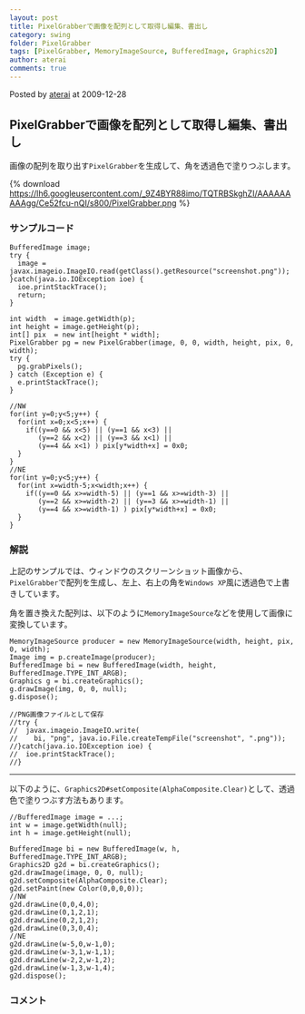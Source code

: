 ```yaml
---
layout: post
title: PixelGrabberで画像を配列として取得し編集、書出し
category: swing
folder: PixelGrabber
tags: [PixelGrabber, MemoryImageSource, BufferedImage, Graphics2D]
author: aterai
comments: true
---
```


Posted by [aterai](http://terai.xrea.jp/aterai.html) at 2009-12-28

## PixelGrabberで画像を配列として取得し編集、書出し
画像の配列を取り出す`PixelGrabber`を生成して、角を透過色で塗りつぶします。


{% download https://lh6.googleusercontent.com/_9Z4BYR88imo/TQTRBSkghZI/AAAAAAAAAgg/Ce52fcu-nQI/s800/PixelGrabber.png %}

### サンプルコード
<pre class="prettyprint"><code>BufferedImage image;
try {
  image = javax.imageio.ImageIO.read(getClass().getResource("screenshot.png"));
}catch(java.io.IOException ioe) {
  ioe.printStackTrace();
  return;
}

int width  = image.getWidth(p);
int height = image.getHeight(p);
int[] pix  = new int[height * width];
PixelGrabber pg = new PixelGrabber(image, 0, 0, width, height, pix, 0, width);
try {
  pg.grabPixels();
} catch (Exception e) {
  e.printStackTrace();
}

//NW
for(int y=0;y&lt;5;y++) {
  for(int x=0;x&lt;5;x++) {
    if((y==0 &amp;&amp; x&lt;5) || (y==1 &amp;&amp; x&lt;3) ||
       (y==2 &amp;&amp; x&lt;2) || (y==3 &amp;&amp; x&lt;1) ||
       (y==4 &amp;&amp; x&lt;1) ) pix[y*width+x] = 0x0;
  }
}
//NE
for(int y=0;y&lt;5;y++) {
  for(int x=width-5;x&lt;width;x++) {
    if((y==0 &amp;&amp; x&gt;=width-5) || (y==1 &amp;&amp; x&gt;=width-3) ||
       (y==2 &amp;&amp; x&gt;=width-2) || (y==3 &amp;&amp; x&gt;=width-1) ||
       (y==4 &amp;&amp; x&gt;=width-1) ) pix[y*width+x] = 0x0;
  }
}
</code></pre>

### 解説
上記のサンプルでは、ウィンドウのスクリーンショット画像から、`PixelGrabber`で配列を生成し、左上、右上の角を`Windows XP`風に透過色で上書きしています。

角を置き換えた配列は、以下のように`MemoryImageSource`などを使用して画像に変換しています。

<pre class="prettyprint"><code>MemoryImageSource producer = new MemoryImageSource(width, height, pix, 0, width);
Image img = p.createImage(producer);
BufferedImage bi = new BufferedImage(width, height, BufferedImage.TYPE_INT_ARGB);
Graphics g = bi.createGraphics();
g.drawImage(img, 0, 0, null);
g.dispose();

//PNG画像ファイルとして保存
//try {
//  javax.imageio.ImageIO.write(
//    bi, "png", java.io.File.createTempFile("screenshot", ".png"));
//}catch(java.io.IOException ioe) {
//  ioe.printStackTrace();
//}
</code></pre>

- - - -
以下のように、`Graphics2D#setComposite(AlphaComposite.Clear)`として、透過色で塗りつぶす方法もあります。

<pre class="prettyprint"><code>//BufferedImage image = ...;
int w = image.getWidth(null);
int h = image.getHeight(null);

BufferedImage bi = new BufferedImage(w, h, BufferedImage.TYPE_INT_ARGB);
Graphics2D g2d = bi.createGraphics();
g2d.drawImage(image, 0, 0, null);
g2d.setComposite(AlphaComposite.Clear);
g2d.setPaint(new Color(0,0,0,0));
//NW
g2d.drawLine(0,0,4,0);
g2d.drawLine(0,1,2,1);
g2d.drawLine(0,2,1,2);
g2d.drawLine(0,3,0,4);
//NE
g2d.drawLine(w-5,0,w-1,0);
g2d.drawLine(w-3,1,w-1,1);
g2d.drawLine(w-2,2,w-1,2);
g2d.drawLine(w-1,3,w-1,4);
g2d.dispose();
</code></pre>

### コメント
